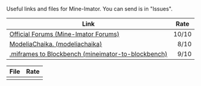 Useful links and files for Mine-Imator.
You can send is in "Issues".

   

|     Link      |     Rate      |
| ------------- | ------------- |
| [Official Forums (Mine-Imator Forums)](https://mineimatorforums.com/) | 10/10 |
| [ModeliaChaika. (modeliachaika)](https://modeliachaika.blogspot.com/) |  8/10 |
| [.miframes to Blockbench (mineimator-to-blockbench)](https://github.com/sarr-io/mineimator-to-blockbench) |  9/10 |


|     File      |     Rate      |
| ------------- | ------------- |
|               |               |
